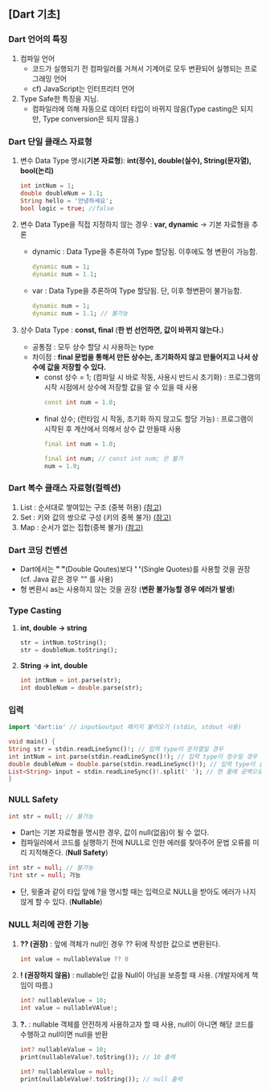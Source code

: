 ## [Dart 기초]


### Dart 언어의 특징
  1. 컴파일 언어
     - 코드가 실행되기 전 컴파일러를 거쳐서 기계어로 모두 변환되어 실행되는 프로그래밍 언어
     - cf) JavaScript는 인터프리터 언어
  2. Type Safe한 특징을 지님.
     - 컴파일러에 의해 자동으로 데이터 타입이 바뀌지 않음(Type casting은 되지만, Type conversion은 되지 않음.)


### Dart 단일 클래스 자료형
  1. 변수 Data Type 명시(**기본 자료형**): **int(정수), double(실수), String(문자열), bool(논리)**
     ```dart
     int intNum = 1;
     double doubleNum = 1.1;
     String hello = '안녕하세요';
     bool logic = true; //false
     ```
     
  2. 변수 Data Type을 직접 지정하지 않는 경우 : **var, dynamic** -> 기본 자료형을 추론
     - dynamic : Data Type을 추론하여 Type 할당됨. 이후에도 형 변환이 가능함.
       ```dart
       dynamic num = 1;
       dynamic num = 1.1;
       ```
       
     - var : Data Type을 추론하여 Type 할당됨. 단, 이후 형변환이 불가능함.
       ```dart
       dynamic num = 1;
       dynamic num = 1.1; // 불가능
       ```
      
    
  3. 상수 Data Type : **const, final** (**한 번 선언하면, 값이 바뀌지 않는다.**)
     - 공통점 : 모두 상수 할당 시 사용하는 type
     - 차이점 : **final 문법을 통해서 만든 상수는, 초기화하지 않고 만들어지고 나서 상수에 값을 저장할 수 있다.**
       - const 상수 = 1; (컴파일 시 바로 작동, 사용시 반드시 초기화) : 프로그램의 시작 시점에서 상수에 저장할 값을 알 수 있을 때 사용
         ```dart
         const int num = 1.0;
         ```
       - final 상수; (런타임 시 작동, 초기화 하지 않고도 할당 가능) : 프로그램이 시작된 후 계산에서 의해서 상수 값 만들때 사용
         ```dart
         final int num = 1.0;
         ```
         ```dart
         final int num; // const int num; 은 불가
         num = 1.0; 
         ```


### Dart 복수 클래스 자료형(컬렉션)
  1. List : 순서대로 쌓여있는 구조 (중복 허용) [(참고)](https://dart-tutorial.com/collections/list-in-dart/)
  2. Set : 키와 값의 쌍으로 구성 (키의 중복 불가) [(참고)](https://dart-tutorial.com/collections/set-in-dart/) 
  3. Map : 순서가 없는 집합(중복 불가) [(참고)](https://dart-tutorial.com/collections/map-in-dart/) 
     

### Dart 코딩 컨벤션
  - Dart에서는 **" "**(Double Qoutes)보다 **' '**(Single Quotes)를 사용할 것을 권장 (cf. Java 같은 경우 "" 를 사용)
  - 형 변환시 as는 사용하지 않는 것을 권장 (**변환 불가능할 경우 에러가 발생**)


### Type Casting
1. **int, double -> string**
   ```dart
   str = intNum.toString();
   str = doubleNum.toString();
   ```
2. **String -> int, double**
   ```dart
   int intNum = int.parse(str);
   int doubleNum = double.parse(str);
   ```

  
### 입력
  ```dart
  import 'dart:io' // input&output 패키지 불러오기 (stdin, stdout 사용)
  
  void main() {
  String str = stdin.readLineSync()!; // 입력 type이 문자열일 경우
  int intNum = int.parse(stdin.readLineSync()!); // 입력 type이 정수일 경우
  double doubleNum = double.parse(stdin.readLineSync()!); // 입력 type이 실수일 경우
  List<String> input = stdin.readLineSync()!.split(' '); // 한 줄에 공백으로 구분된 값들 불러오기
  }
  ```

### NULL Safety
  ```dart
  int str = null; // 불가능
  ```
  - Dart는 기본 자료형을 명시한 경우, 값이 null(없음)이 될 수 없다.
  - 컴파일러에서 코드를 실행하기 전에 NULL로 인한 에러를 찾아주어 문법 오류를 미리 지적해준다. (**Null Safety**)
  
  ```dart
  int str = null; // 불가능
  ?int str = null; 가능
  ```
  - 단, 윗줄과 같이 타입 앞에 ?을 명시할 때는 입력으로 NULL을 받아도 에러가 나지 않게 할 수 있다. (**Nullable**)

  
### NULL 처리에 관한 기능
1. **?? (권장)** : 앞에 객체가 null인 경우 ?? 뒤에 작성한 값으로 변환된다.
    ```dart
    int value = nullableValue ?? 0
    ```
2. **! (권장하지 않음)** : nullable인 값을 Null이 아님을 보증할 때 사용. (개발자에게 책임이 따름.)
   ```dart
   int? nullableValue = 10;
   int value = nullableVAlue!;
   ```
3. **?.** : nullable 객체를 안전하게 사용하고자 할 때 사용, null이 아니면 해당 코드를 수행하고 null이면 null을 반환
   ```dart
   int? nullableValue = 10;
   print(nullableValue?.toString()); // 10 출력
   ```

   ```dart
   int? nullableValue = null;
   print(nullableValue?.toString()); // null 출력
   ```
